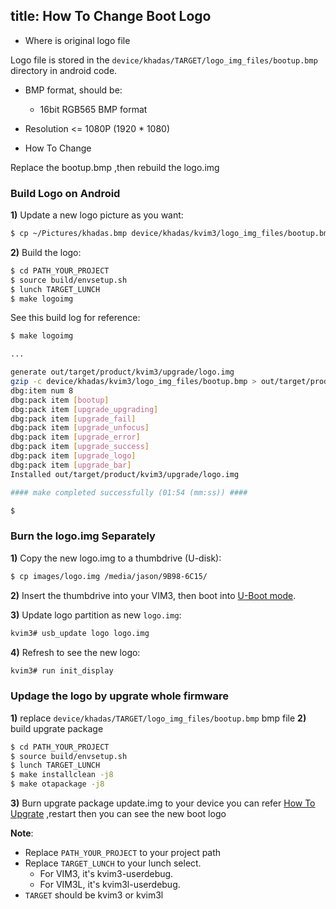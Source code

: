 title: How To Change Boot Logo
---

* Where is original logo file

Logo file is stored in the `device/khadas/TARGET/logo_img_files/bootup.bmp` directory in android code.



* BMP format, should be:
  * 16bit RGB565 BMP format
* Resolution <= 1080P (1920 * 1080)


* How To Change

Replace the bootup.bmp ,then rebuild the logo.img

### Build Logo on Android
**1)** Update a new logo picture as you want:
```sh
$ cp ~/Pictures/khadas.bmp device/khadas/kvim3/logo_img_files/bootup.bmp
```

**2)** Build the logo:
```sh
$ cd PATH_YOUR_PROJECT
$ source build/envsetup.sh
$ lunch TARGET_LUNCH
$ make logoimg

```

See this build log for reference:
```sh
$ make logoimg

...

generate out/target/product/kvim3/upgrade/logo.img
gzip -c device/khadas/kvim3/logo_img_files/bootup.bmp > out/target/product/kvim3/upgrade/logo/bootup.bmp
dbg:item num 8
dbg:pack item [bootup]
dbg:pack item [upgrade_upgrading]
dbg:pack item [upgrade_fail]
dbg:pack item [upgrade_unfocus]
dbg:pack item [upgrade_error]
dbg:pack item [upgrade_success]
dbg:pack item [upgrade_logo]
dbg:pack item [upgrade_bar]
Installed out/target/product/kvim3/upgrade/logo.img

#### make completed successfully (01:54 (mm:ss)) ####

$
```

### Burn the logo.img Separately

**1)** Copy the new logo.img to a thumbdrive (U-disk):
```sh
$ cp images/logo.img /media/jason/9B98-6C15/
```

**2)** Insert the thumbdrive into your VIM3, then boot into [U-Boot mode](/android/vim1/SetupSerialTool.html).

**3)** Update logo partition as new `logo.img`:
```sh
kvim3# usb_update logo logo.img
```

**4)** Refresh to see the new logo:
```sh
kvim3# run init_display
```
### Updage the logo by upgrate whole firmware
**1)** replace `device/khadas/TARGET/logo_img_files/bootup.bmp` bmp file 
**2)** build upgrate package 
```sh
$ cd PATH_YOUR_PROJECT
$ source build/envsetup.sh
$ lunch TARGET_LUNCH
$ make installclean -j8
$ make otapackage -j8
```
**3)** Burn upgrate package update.img to your device you can refer [How To Upgrate](/android/vim1/UpgradeViaUSBCable.html) ,restart then you can see the new boot logo 
 

**Note**:
* Replace `PATH_YOUR_PROJECT` to your project path
* Replace `TARGET_LUNCH` to your lunch select.
  * For VIM3, it's kvim3-userdebug.
  * For VIM3L, it's kvim3l-userdebug.
* `TARGET` should be kvim3 or kvim3l

